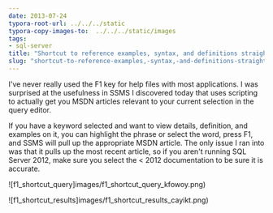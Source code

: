 ```yaml
---
date: 2013-07-24
typora-root-url: ../../../static
typora-copy-images-to:  ../../../static/images
tags:
- sql-server
title: "Shortcut to reference examples, syntax, and definitions straight from SSMS"
slug: "shortcut-to-reference-examples,-syntax,-and-definitions-straight-from-ssms"
---
```


I've never really used the F1 key for help files with most applications. I was surprised at the usefulness in SSMS I discovered today that uses scripting to actually get you MSDN articles relevant to your current selection in the query editor.

If you have a keyword selected and want to view details, definition, and examples on it, you can highlight the phrase or select the word, press F1, and SSMS will pull up the appropriate MSDN article. The only issue I ran into was that it pulls up the most recent article, so if you aren't running SQL Server 2012, make sure you select the
< 2012 documentation to be sure it is accurate.

![f1_shortcut_query]images/f1_shortcut_query_kfowoy.png)

![f1_shortcut_results]images/f1_shortcut_results_cayikt.png)
